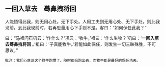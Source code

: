 ## 一回入草去　蓦鼻拽将回

人能悟得此我，则无用心处，无下手处。人用工夫到无用心处、无下手处，则此我现前。到此我现前时，若再思量用心下手则不是。客曰：“如何保任此我？”

曰：“马祖问石巩云：‘作什么？’巩云：‘牧牛。’祖曰：‘作么生牧？’巩曰：‘__一回入草去蓦鼻拽将回__ 。’祖曰：‘子真能牧牛。’若能如此保任，则发生一切三昧殊胜，不可思议。”

```xu
批注：我们心意识这个野牛跑惯了，随时都会跑出去，而牧牛即是最好的保任功夫。
```
